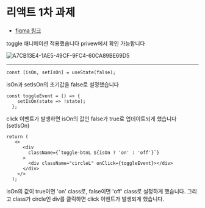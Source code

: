 # 리액트 1차 과제


- [figma 링크](https://www.figma.com/file/gXMZpQ0drs6EafGBHlhTMh/Untitled?type=design&node-id=0-1&mode=design&t=UIzBIMYcRpTOlupy-0)

toggle 애니메이션 적용했습니다 privew에서 확인 가능합니다

![A7CB13E4-1AE5-49CF-9FC4-60CA89BE69D5](https://github.com/seobinbang7/react-homework/assets/45528125/f9952455-dc6c-4ab7-874b-db79df921665)


-------

```
const [isOn, setIsOn] = useState(false); 
```
isOn과 setIsOn의 초기값을 false로 설정했습니다


```
const toggleEvent = () => {
    setIsOn(state => !state);
  };
```
click 이벤트가 발생하면 isOn의 값인 false가 true로 업데이트되게 했습니다(setIsOn)

```
return (
   <>
      <div
        className={`toggle-btnL ${isOn ? 'on' : 'off'}`}
      >
        <div className="circleL" onClick={toggleEvent}></div>
      </div>
    </>
  );
```
isOn의 값이 true이면 'on' class로, false이면 'off' class로 설정하게 했습니다.
그리고 class가 circle인 div를 클릭하면 click 이벤트가 발생되게 했습니다.
